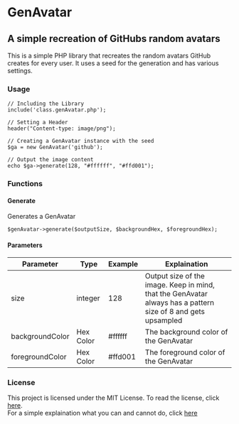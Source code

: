 # GenAvatar
## A simple recreation of GitHubs random avatars

This is a simple PHP library that recreates the random avatars GitHub creates for every user.
It uses a seed for the generation and has various settings.

### Usage

```
// Including the Library
include('class.genAvatar.php');

// Setting a Header
header("Content-type: image/png");

// Creating a GenAvatar instance with the seed
$ga = new GenAvatar('github');

// Output the image content
echo $ga->generate(128, "#ffffff", "#ffd001");
```

### Functions

#### Generate
Generates a GenAvatar

```
$genAvatar->generate($outputSize, $backgroundHex, $foregroundHex);
```

#### Parameters
| Parameter       | Type      | Example | Explaination                                                                                                 |
| --------------- | --------- | ------- | ------------------------------------------------------------------------------------------------------------ |
| size            | integer   | 128     | Output size of the image. Keep in mind, that the GenAvatar always has a pattern size of 8 and gets upsampled |
| backgroundColor | Hex Color | #ffffff | The background color of the GenAvatar                                                                        |
| foregroundColor | Hex Color | #ffd001 | The foreground color of the GenAvatar                                                                        |

### License
This project is licensed under the MIT License. To read the license, click [here](LICENSE.md).  
For a simple explaination what you can and cannot do, click [here](tldrlegal.com/license/mit-license)